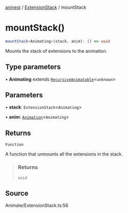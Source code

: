 [aninest](../../index.md) / [ExtensionStack](../index.md) / mountStack

# mountStack()

```ts
mountStack<Animating>(stack, anim): () => void
```

Mounts the stack of extensions to the animation.

## Type parameters

• **Animating** extends [`RecursiveAnimatable`](../../AnimatableTypes/type-aliases/RecursiveAnimatable.md)\<`unknown`\>

## Parameters

• **stack**: `ExtensionStack`\<`Animating`\>

• **anim**: [`Animation`](../../AnimatableTypes/type-aliases/Animation.md)\<`Animating`\>

## Returns

`Function`

A function that unmounts all the extensions in the stack.

> ### Returns
>
> `void`
>

## Source

Animate/ExtensionStack.ts:56
